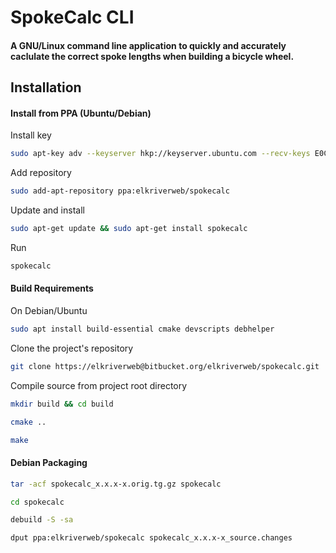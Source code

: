 # SpokeCalc CLI

#### A GNU/Linux command line application to quickly and accurately caclulate the correct spoke lengths when building a bicycle wheel.

## Installation

#### Install from PPA (Ubuntu/Debian)

Install key

```bash
sudo apt-key adv --keyserver hkp://keyserver.ubuntu.com --recv-keys E0C69416

```
Add repository

```bash
sudo add-apt-repository ppa:elkriverweb/spokecalc

```

Update and install

```bash
sudo apt-get update && sudo apt-get install spokecalc

```
Run

```bash
spokecalc

```

#### Build Requirements

On Debian/Ubuntu

```bash
sudo apt install build-essential cmake devscripts debhelper

```

Clone the project's repository

``` bash
git clone https://elkriverweb@bitbucket.org/elkriverweb/spokecalc.git
```

Compile source from project root directory

```bash
mkdir build && cd build

```

```bash
cmake ..
```

```bash
make

```

#### Debian Packaging

```bash
tar -acf spokecalc_x.x.x-x.orig.tg.gz spokecalc

cd spokecalc

debuild -S -sa

dput ppa:elkriverweb/spokecalc spokecalc_x.x.x-x_source.changes

```
